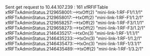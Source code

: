 Sent get request to 10.44.107.239 : 161
xfRFIFTable
xfRFTxAdminStatus.2129658001:-->txOff(2)   "mini-link-1:RF-F1/1.1/1"
xfRFTxAdminStatus.2129658017:-->txOff(2)   "mini-link-1:RF-F1/1.2/1"
xfRFTxAdminStatus.2129658257:-->txOff(2)   "mini-link-1:RF-F3/1.1/1"
xfRFTxAdminStatus.2129658273:-->txOff(2)   "mini-link-1:RF-F3/1.2/1"
xfRFTxAdminStatus.2146435217:-->txOn(3)    "mini-link-1:RF-1/1.1/1"
xfRFTxAdminStatus.2146435233:-->txOn(3)    "mini-link-1:RF-1/1.2/1"
xfRFTxAdminStatus.2146435473:-->txOn(3)    "mini-link-1:RF-1/3.1/1"
xfRFTxAdminStatus.2146435489:-->txOff(2)   "mini-link-1:RF-1/3.2/1"